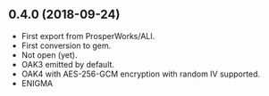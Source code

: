 ## 0.4.0 (2018-09-24)

- First export from ProsperWorks/ALI.
- First conversion to gem.
- Not open (yet).
- OAK3 emitted by default.
- OAK4 with AES-256-GCM encryption with random IV supported.
- ENIGMA
